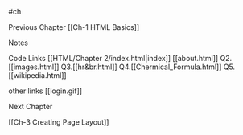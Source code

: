 #ch

Previous Chapter
[[Ch-1 HTML Basics]]


Notes


Code Links
[[HTML/Chapter 2/index.html|index]]
[[about.html]]
Q2.[[images.html]]
Q3.[[hr&br.html]]
Q4.[[Chermical_Formula.html]]
Q5.[[wikipedia.html]]

other links
[[login.gif]]




Next Chapter

[[Ch-3  Creating Page Layout]]


